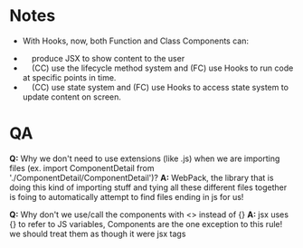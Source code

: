 # Notes
- With Hooks, now, both Function and Class Components can:
* &nbsp;&nbsp;&nbsp; produce JSX to show content to the user
* &nbsp;&nbsp;&nbsp; (CC) use the lifecycle method system and (FC) use Hooks to run code at specific points in time.
* &nbsp;&nbsp;&nbsp; (CC) use state system and (FC) use Hooks to access state system to update content on screen. 
 
# QA
**Q:** Why we don't need to use extensions (like .js) when we are importing files (ex. import ComponentDetail from './ComponentDetail/ComponentDetail')?
**A:** WebPack, the library that is doing this kind of importing stuff and tying all these different files together is foing to automatically attempt to find files ending in js for us!

**Q:** Why don't we use/call the components with <> instead of {}
**A:** jsx uses {} to refer to JS variables, Components are the one exception to this rule! we should treat them as though it were jsx tags